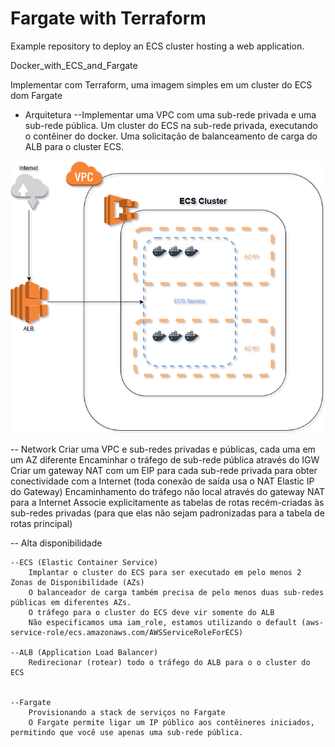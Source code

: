 # Fargate with Terraform

Example repository to deploy an ECS cluster hosting a web application.

Docker_with_ECS_and_Fargate



Implementar com Terraform, uma imagem simples em um cluster do ECS dom Fargate

- Arquitetura
--Implementar uma VPC com uma sub-rede privada e uma sub-rede pública. Um cluster do ECS na sub-rede privada, executando o contêiner do docker. Uma solicitação de balanceamento de carga do ALB para o cluster ECS.

![diagram](diagram_Arquitetura.png)

-- Network
        Criar uma VPC e sub-redes privadas e públicas, cada uma em um AZ diferente
        Encaminhar o tráfego de sub-rede pública através do IGW
        Criar um gateway NAT com um EIP para cada sub-rede privada para obter conectividade com a Internet (toda conexão de saída usa o NAT Elastic IP do Gateway)
        Encaminhamento do tráfego não local através do gateway NAT para a Internet
        Associe explicitamente as tabelas de rotas recém-criadas às sub-redes privadas (para que elas não sejam padronizadas para a tabela de rotas principal)


-- Alta disponibilidade 

    --ECS (Elastic Container Service)
        Implantar o cluster do ECS para ser executado em pelo menos 2 Zonas de Disponibilidade (AZs)
        O balanceador de carga também precisa de pelo menos duas sub-redes públicas em diferentes AZs.
        O tráfego para o cluster do ECS deve vir somente do ALB
        Não especificamos uma iam_role, estamos utilizando o default (aws-service-role/ecs.amazonaws.com/AWSServiceRoleForECS)

    --ALB (Application Load Balancer)
        Redirecionar (rotear) todo o tráfego do ALB para o o cluster do ECS


    --Fargate
        Provisionando a stack de serviços no Fargate
        O Fargate permite ligar um IP público aos contêineres iniciados, permitindo que você use apenas uma sub-rede pública.